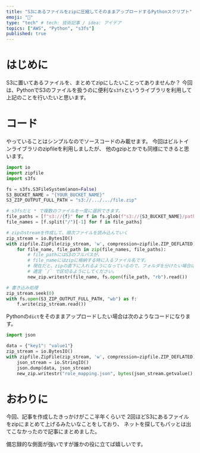 ```yaml
---
title: "S3にあるファイルをzipに圧縮してそのままアップロードするPythonスクリプト"
emoji: "🌊"
type: "tech" # tech: 技術記事 / idea: アイデア
topics: ["AWS", "Python", "s3fs"]
published: true
---
```


# はじめに

S3に置いてあるファイルを、まとめてzipにしたいことってありませんか？
今回は、PythonでS3のファイルを扱うのに便利な`s3fs`というライブラリを利用して上記のことを行いたいと思います。

# コード

やっていることはシンプルなのでソースコードのみ載せます。
今回はビルトインライブラリのzipfileを利用しましたが、
他のgzipとかでも同様にできると思います。

```python
import io
import zipfile
import s3fs

fs = s3fs.S3FileSystem(anon=False)
S3_BUCKET_NAME = "{YOUR_BUCKET_NAME}"
S3_ZIP_OUTPUT_FULL_PATH = "s3://.../.../file.zip"

# s3fsだと * で複数のファイルを一度に選択できます。
file_paths = [f"s3://{f}" for f in fs.glob(f"s3://{S3_BUCKET_NAME}/path/to/files=*")]
file_names = [f.split("/")[-1] for f in file_paths]

# zipのstreamを作成して、順次ファイルを読み込んでいく
zip_stream = io.BytesIO()
with zipfile.ZipFile(zip_stream, 'w', compression=zipfile.ZIP_DEFLATED) as new_zip:
    for file_name, file_path in zip(file_names, file_paths):
        # file_pathにはS3のフルパスが、
        # file_nameにはzipに格納する時に入るファイル名です。
        # 現在だと、zipの直下に入れるようになっているので、フォルダを分けたい場合は
        # 適宜 `/` で区切るようにしてください。
        new_zip.writestr(file_name, fs.open(file_path, "rb").read())

# 書き込み処理
zip_stream.seek(0)
with fs.open(S3_ZIP_OUTPUT_FULL_PATH, "wb") as f:
    f.write(zip_stream.read())
```

Pythonの`dict`をそのままアップロードしたい場合は次のようなコードになります。

```python
import json

data = {"key1": "value1"}
zip_stream = io.BytesIO()
with zipfile.ZipFile(zip_stream, 'w', compression=zipfile.ZIP_DEFLATED) as new_zip:
    json_stream = io.StringIO()
    json.dump(data, json_stream)
    new_zip.writestr("role_mapping.json", bytes(json_stream.getvalue(), encoding="utf-8"))
```

# おわりに

今回、記事を作成したきっかけがここ半年くらいで
2回ほどS3にあるファイルをzipにまとめて上げるみたいなことをしており、
ネットを探してもパッとは出てこなかったので記事にまとめました。

備忘録的な側面が強いですが誰かの役に立てば嬉しいです。
